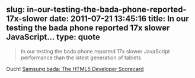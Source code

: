 slug: in-our-testing-the-bada-phone-reported-17x-slower
date: 2011-07-21 13:45:16
title: In our testing the bada phone reported 17x slower JavaScript...
type: quote
---

> In our testing the bada phone reported 17x slower JavaScript performance than the latest generation of tablets

Ouch! [Samsung bada: The HTML5 Developer Scorecard](http://www.sencha.com/blog/samsung-bada-the-html5-developer-scorecard/?utm_source=feedburner&utm_medium=feed&utm_campaign=Feed%3A+extblog+%28Ext+JS+Blog%29)

